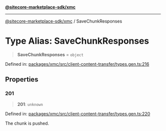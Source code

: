 [**@sitecore-marketplace-sdk/xmc**](../README.md)

***

[@sitecore-marketplace-sdk/xmc](../README.md) / SaveChunkResponses

# Type Alias: SaveChunkResponses

> **SaveChunkResponses** = `object`

Defined in: [packages/xmc/src/client-content-transfer/types.gen.ts:216](https://github.com/Sitecore/sitecore-marketplace-sdk/blob/af886e6134b8d1079ef5b8ef70b7eb2f1d9c8aeb/packages/xmc/src/client-content-transfer/types.gen.ts#L216)

## Properties

### 201

> **201**: `unknown`

Defined in: [packages/xmc/src/client-content-transfer/types.gen.ts:220](https://github.com/Sitecore/sitecore-marketplace-sdk/blob/af886e6134b8d1079ef5b8ef70b7eb2f1d9c8aeb/packages/xmc/src/client-content-transfer/types.gen.ts#L220)

The chunk is pushed.

